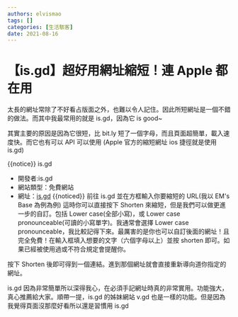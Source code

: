 ```yaml
---
authors: elvismao
tags: []
categories: [生活駭客]
date: 2021-08-16
---
```


# 【is.gd】超好用網址縮短！連 Apple 都在用

太長的網址常除了不好看占版面之外，也難以令人記住。因此所短網址是一個不錯的做法。而其中我最常用的就是 is.gd，因為它 is good~

其實主要的原因是因為它很短，比 bit.ly 短了一個字母，而且頁面超簡單，載入速度快。而它也有可以 API 可以使用 (Apple 官方的縮短網址 ios 捷徑就是使用 is.gd)

{{notice}}
is.gd

- 開發者:is.gd
- 網站類型：免費網站
- 網址：[is.gd](https://is.gd/)
  {{noticed}}
  前往 is.gd 並在方框輸入你要縮短的 URL(我以 EM's Base 為例為例)
  這時你可以直接按下 Shorten 來縮短，但是我們可以做更進一步的自訂。包括 Lower case(全部小寫)，或 Lower case pronounceable(可讀的小寫單字)。我通常會選擇 Lower case pronounceable，我比較記得下來。最厲害的是你也可以自訂後面的網址！且完全免費！在輸入框填入想要的文字（六個字母以上）並按 shorten 即可。如果已經被使用過或不符合規定會提醒你。

按下 Shorten 後即可得到一個連結。進到那個網址就會直接重新導向道你指定的網址。

is.gd 因為非常簡單所以深得我心，在必須手記網址時真的非常實用。功能強大，真心推薦給大家。順帶一提，is.gd 的姊妹網站 v.gd 也是一樣的功能。但是因為我覺得頁面沒那麼好看所以還是習慣用 is.gd
